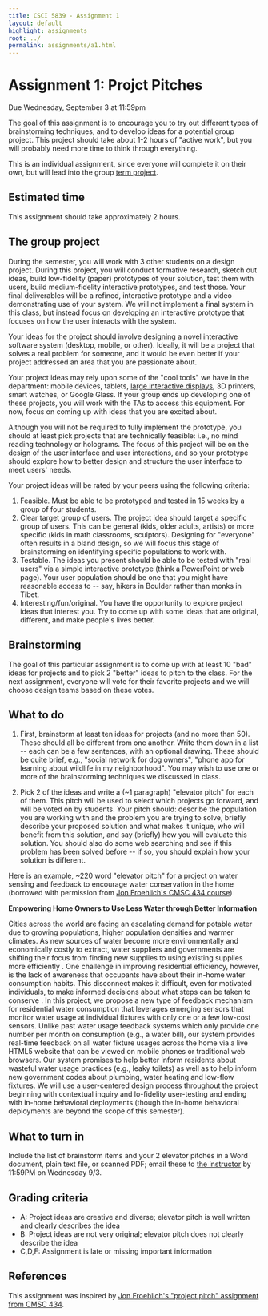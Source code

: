 ```yaml
---
title: CSCI 5839 - Assignment 1
layout: default
highlight: assignments
root: ../
permalink: assignments/a1.html
---
```

# Assignment 1: Projct Pitches 

Due Wednesday, September 3 at 11:59pm

The goal of this assignment is to encourage you to try out different types of brainstorming techniques, and to develop ideas for a potential group project. This project should take about 1-2 hours of "active work", but you will probably need more time to think through everything.

This is an individual assignment, since everyone will complete it on their own, but will lead into the group [term project](../project.html).

## Estimated time
This assignment should take approximately 2 hours.

## The group project
During the semester, you will work with 3 other students on a design project. During this project, you will conduct formative research, sketch out ideas, build low-fidelity (paper) prototypes of your solution, test them with users, build medium-fidelity interactive prototypes, and test those. Your final deliverables will be a refined, interactive prototype and a video demonstrating use of your system. We will not implement a final system in this class, but instead focus on developing an interactive prototype that focuses on how the user interacts with the system.

Your ideas for the project should involve designing a novel interactive software system (desktop, mobile, or other). Ideally, it will be a project that solves a real problem for someone, and it would be even better if your project addressed an area that you are passionate about. 

Your project ideas may rely upon some of the "cool tools" we have in the department: mobile devices, tablets, [large interactive displays](http://en.wikipedia.org/wiki/Perceptive_Pixel), 3D printers, smart watches, or Google Glass. If your group ends up developing one of these projects, you will work with the TAs to access this equipment. For now, focus on coming up with ideas that you are excited about.

Although you will not be required to fully implement the prototype, you should at least pick projects that are technically feasible: i.e., no mind reading technology or holograms. The focus of this project will be on the design of the user interface and user interactions, and so your prototype should explore how to better design and structure the user interface to meet users' needs.

Your project ideas will be rated by your peers using the following criteria:

1. Feasible. Must be able to be prototyped and tested in 15 weeks by a group of four students.
2. Clear target group of users. The project idea should target a specific group of users. This can be general (kids, older adults, artists) or more specific (kids in math classrooms, sculptors). Designing for "everyone" often results in a bland design, so we will focus this stage of brainstorming on identifying specific populations to work with.
3. Testable. The ideas you present should be able to be tested with "real users" via a simple interactive prototype (think a PowerPoint or web page). Your user population should be one that you might have reasonable access to -- say, hikers in Boulder rather than monks in Tibet.
4. Interesting/fun/original. You have the opportunity to explore project ideas that interest you. Try to come up with some ideas that are original, different, and make people's lives better.

## Brainstorming
The goal of this particular assignment is to come up with at least 10 "bad" ideas for projects and to pick 2 "better" ideas to pitch to the class. For the next assignment, everyone will vote for their favorite projects and we will choose design teams based on these votes.


## What to do
1. First, brainstorm at least ten ideas for projects (and no more than 50). These should all be different from one another. Write them down in a list -- each can be a few sentences, with an optional drawing. These should be quite brief, e.g., "social network for dog owners", "phone app for learning about wildlife in my neighborhood". You may wish to use one or more of the brainstorming techniques we discussed in class.

2. Pick 2 of the ideas and write a (~1 paragraph) "elevator pitch" for each of them. This pitch will be used to select which projects go forward, and will be voted on by students. Your pitch should: describe the population you are working with and the problem you are trying to solve, briefly describe your proposed solution and what makes it unique, who will benefit from this solution, and say (briefly) how you will evaluate this solution. You should also do some web searching and see if this problem has been solved before -- if so, you should explain how your solution is different.

Here is an example, ~220 word "elevator pitch" for a project on water sensing and feedback to encourage water conservation in the home (borrowed with permission from [Jon Froehlich's CMSC 434 course](http://cmsc434-f13.wikispaces.com/IA02+Project+Pitch))


**Empowering Home Owners to Use Less Water through Better Information**

Cities across the world are facing an escalating demand for potable water due to growing populations, higher population densities and warmer climates. As new sources of water become more environmentally and economically costly to extract, water suppliers and governments are shifting their focus from finding new supplies to using existing supplies more efficiently . One challenge in improving residential efficiency, however, is the lack of awareness that occupants have about their in-home water consumption habits. This disconnect makes it difficult, even for motivated individuals, to make informed decisions about what steps can be taken to conserve . In this project, we propose a new type of feedback mechanism for residential water consumption that leverages emerging sensors that monitor water usage at individual fixtures with only one or a few low-cost sensors. Unlike past water usage feedback systems which only provide one number per month on consumption (e.g., a water bill), our system provides real-time feedback on all water fixture usages across the home via a live HTML5 website that can be viewed on mobile phones or traditional web browsers. Our system promises to help better inform residents about wasteful water usage practices (e.g., leaky toilets) as well as to help inform new government codes about plumbing, water heating and low-flow fixtures. We will use a user-centered design process throughout the project beginning with contextual inquiry and lo-fidelity user-testing and ending with in-home behavioral deployments (though the in-home behavioral deployments are beyond the scope of this semester).

## What to turn in
Include the list of brainstorm items and your 2 elevator pitches in a Word document, plain text file, or scanned PDF; email these to [the instructor](mailto:shaun.kane@colorado.edu) by 11:59PM on Wednesday 9/3.

## Grading criteria
- A: Project ideas are creative and diverse; elevator pitch is well written and clearly describes the idea
- B: Project ideas are not very original; elevator pitch does not clearly describe the idea
- C,D,F: Assignment is late or missing important information

## References
This assignment was inspired by [Jon Froehlich's "project pitch" assignment from CMSC 434](http://cmsc434-f13.wikispaces.com/IA02+Project+Pitch).